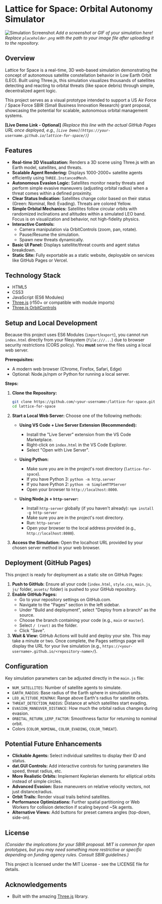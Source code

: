 # Lattice for Space: Orbital Autonomy Simulator

![Simulation Screenshot](placeholder.png)
*Add a screenshot or GIF of your simulation here! Replace `placeholder.png` with the path to your image file after uploading it to the repository.*

## Overview

Lattice for Space is a real-time, 3D web-based simulation demonstrating the concept of autonomous satellite constellation behavior in Low Earth Orbit (LEO). Built using Three.js, this simulation visualizes thousands of satellites detecting and reacting to orbital threats (like space debris) through simple, decentralized agent logic.

This project serves as a visual prototype intended to support a US Air Force / Space Force SBIR (Small Business Innovation Research) grant proposal, showcasing the potential for scalable, autonomous orbital management systems.

**[Live Demo Link - Optional]** *(Replace this line with the actual GitHub Pages URL once deployed, e.g., `[Live Demo](https://your-username.github.io/lattice-for-space/)`)*

## Features

*   **Real-time 3D Visualization:** Renders a 3D scene using Three.js with an Earth model, satellites, and threats.
*   **Scalable Agent Rendering:** Displays 1000-2000+ satellite agents efficiently using `THREE.InstancedMesh`.
*   **Autonomous Evasion Logic:** Satellites monitor nearby threats and perform simple evasive maneuvers (adjusting orbital radius) when a threat comes within a defined proximity.
*   **Clear Status Indication:** Satellites change color based on their status (Green: Nominal, Red: Evading). Threats are colored Yellow.
*   **Simple Orbital Mechanics:** Satellites follow circular orbits with randomized inclinations and altitudes within a simulated LEO band. Focus is on visualization and behavior, not high-fidelity physics.
*   **Interactive Controls:**
    *   Camera manipulation via OrbitControls (zoom, pan, rotate).
    *   Pause/Resume the simulation.
    *   Spawn new threats dynamically.
*   **Basic UI Panel:** Displays satellite/threat counts and agent status breakdown.
*   **Static Site:** Fully exportable as a static website, deployable on services like GitHub Pages or Vercel.

## Technology Stack

*   HTML5
*   CSS3
*   JavaScript (ES6 Modules)
*   [Three.js](https://threejs.org/) (r150+ or compatible with module imports)
*   [Three.js OrbitControls](https://threejs.org/docs/#examples/en/controls/OrbitControls)

## Setup and Local Development

Because this project uses ES6 Modules (`import`/`export`), you cannot run `index.html` directly from your filesystem (`file:///...`) due to browser security restrictions (CORS policy). You **must** serve the files using a local web server.

**Prerequisites:**
*   A modern web browser (Chrome, Firefox, Safari, Edge)
*   Optional: Node.js/npm or Python for running a local server.

**Steps:**

1.  **Clone the Repository:**
    ```bash
    git clone https://github.com/<your-username>/lattice-for-space.git
    cd lattice-for-space
    ```

2.  **Start a Local Web Server:** Choose one of the following methods:

    *   **Using VS Code + Live Server Extension (Recommended):**
        *   Install the "Live Server" extension from the VS Code Marketplace.
        *   Right-click on `index.html` in the VS Code Explorer.
        *   Select "Open with Live Server".

    *   **Using Python:**
        *   Make sure you are in the project's root directory (`lattice-for-space`).
        *   If you have Python 3: `python -m http.server`
        *   If you have Python 2: `python -m SimpleHTTPServer`
        *   Open your browser to `http://localhost:8000`.

    *   **Using Node.js + `http-server`:**
        *   Install `http-server` globally (if you haven't already): `npm install -g http-server`
        *   Make sure you are in the project's root directory.
        *   Run: `http-server`
        *   Open your browser to the local address provided (e.g., `http://localhost:8080`).

3.  **Access the Simulation:** Open the localhost URL provided by your chosen server method in your web browser.

## Deployment (GitHub Pages)

This project is ready for deployment as a static site on GitHub Pages:

1.  **Push to GitHub:** Ensure all your code (`index.html`, `style.css`, `main.js`, `js/` folder, `assets/` folder) is pushed to your GitHub repository.
2.  **Enable GitHub Pages:**
    *   Go to your repository settings on GitHub.com.
    *   Navigate to the "Pages" section in the left sidebar.
    *   Under "Build and deployment", select "Deploy from a branch" as the source.
    *   Choose the branch containing your code (e.g., `main` or `master`).
    *   Select `/ (root)` as the folder.
    *   Click "Save".
3.  **Wait & View:** GitHub Actions will build and deploy your site. This may take a minute or two. Once complete, the Pages settings page will display the URL for your live simulation (e.g., `https://<your-username>.github.io/<repository-name>/`).

## Configuration

Key simulation parameters can be adjusted directly in the `main.js` file:

*   `NUM_SATELLITES`: Number of satellite agents to simulate.
*   `EARTH_RADIUS`: Base radius of the Earth sphere in simulation units.
*   `LEO_ALTITUDE_MIN`/`MAX`: Range above Earth's radius for satellite orbits.
*   `THREAT_DETECTION_RADIUS`: Distance at which satellites start evading.
*   `EVASION_MANEUVER_DISTANCE`: How much the orbital radius changes during evasion.
*   `ORBITAL_RETURN_LERP_FACTOR`: Smoothness factor for returning to nominal orbit.
*   Colors (`COLOR_NOMINAL`, `COLOR_EVADING`, `COLOR_THREAT`).

## Potential Future Enhancements

*   **Clickable Agents:** Select individual satellites to display their ID and status.
*   **dat.GUI Controls:** Add interactive controls for tuning parameters like speed, threat radius, etc.
*   **More Realistic Orbits:** Implement Keplerian elements for elliptical orbits instead of simple circles.
*   **Advanced Evasion:** Base maneuvers on relative velocity vectors, not just distance/radius.
*   **Orbit Trails:** Render visual trails behind satellites.
*   **Performance Optimizations:** Further spatial partitioning or Web Workers for collision detection if scaling beyond ~5k agents.
*   **Alternative Views:** Add buttons for preset camera angles (top-down, side-on).

## License

*(Consider the implications for your SBIR proposal. MIT is common for open prototypes, but you may need something more restrictive or specific depending on funding agency rules. Consult SBIR guidelines.)*

This project is licensed under the MIT License - see the LICENSE file for details.

## Acknowledgements

*   Built with the amazing [Three.js](https://threejs.org/) library.
